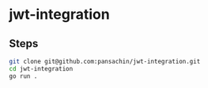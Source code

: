 # jwt-integration

## Steps
```bash
git clone git@github.com:pansachin/jwt-integration.git
cd jwt-integration
go run .
```